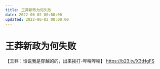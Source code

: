 ```yaml
---
title: 王莽新政为何失败
date: 2022-06-02 00:00:00
updated: 2022-06-02 00:00:00
---
```


# 王莽新政为何失败

【王莽：谁说我是穿越的的，出来挨打-哔哩哔哩】 https://b23.tv/X3tHgFS
